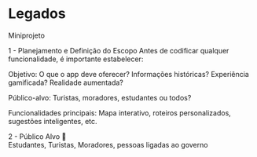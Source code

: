 # Legados
Miniprojeto 

1 - Planejamento e Definição do Escopo
Antes de codificar qualquer funcionalidade, é importante estabelecer:

Objetivo: O que o app deve oferecer? Informações históricas? Experiência gamificada? Realidade aumentada?

Público-alvo: Turistas, moradores, estudantes ou todos?

Funcionalidades principais: Mapa interativo, roteiros personalizados, sugestões inteligentes, etc.

2 - Público Alvo 🎯 <br>
Estudantes, Turistas, Moradores, pessoas ligadas ao governo 



